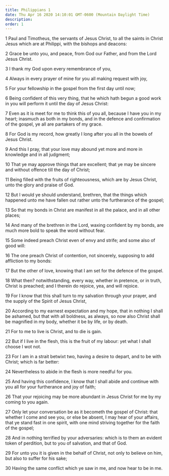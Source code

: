 ```yaml
---
title: Philippians 1
date: Thu Apr 16 2020 14:10:01 GMT-0600 (Mountain Daylight Time)
description: 
order: 1
---
```


<p>
  1 Paul and Timotheus, the servants of Jesus Christ, to all the saints in
  Christ Jesus which are at Philippi, with the bishops and deacons:
</p>
<p>
  2 Grace be unto you, and peace, from God our Father, and from the Lord Jesus
  Christ.
</p>
<p>3 I thank my God upon every remembrance of you,</p>
<p>4 Always in every prayer of mine for you all making request with joy,</p>
<p>5 For your fellowship in the gospel from the first day until now;</p>
<p>
  6 Being confident of this very thing, that he which hath begun a good work in
  you will perform it until the day of Jesus Christ:
</p>
<p>
  7 Even as it is meet for me to think this of you all, because I have you in my
  heart; inasmuch as both in my bonds, and in the defence and confirmation of
  the gospel, ye all are partakers of my grace.
</p>
<p>
  8 For God is my record, how greatly I long after you all in the bowels of
  Jesus Christ.
</p>
<p>
  9 And this I pray, that your love may abound yet more and more in knowledge
  and in all judgment;
</p>
<p>
  10 That ye may approve things that are excellent; that ye may be sincere and
  without offence till the day of Christ;
</p>
<p>
  11 Being filled with the fruits of righteousness, which are by Jesus Christ,
  unto the glory and praise of God.
</p>
<p>
  12 But I would ye should understand, brethren, that the things which happened
  unto me have fallen out rather unto the furtherance of the gospel;
</p>
<p>
  13 So that my bonds in Christ are manifest in all the palace, and in all other
  places;
</p>
<p>
  14 And many of the brethren in the Lord, waxing confident by my bonds, are
  much more bold to speak the word without fear.
</p>
<p>
  15 Some indeed preach Christ even of envy and strife; and some also of good
  will:
</p>
<p>
  16 The one preach Christ of contention, not sincerely, supposing to add
  affliction to my bonds:
</p>
<p>
  17 But the other of love, knowing that I am set for the defence of the gospel.
</p>
<p>
  18 What then? notwithstanding, every way, whether in pretence, or in truth,
  Christ is preached; and I therein do rejoice, yea, and will rejoice.
</p>
<p>
  19 For I know that this shall turn to my salvation through your prayer, and
  the supply of the Spirit of Jesus Christ,
</p>
<p>
  20 According to my earnest expectation and my hope, that in nothing I shall be
  ashamed, but that with all boldness, as always, so now also Christ shall be
  magnified in my body, whether it be by life, or by death.
</p>
<p>21 For to me to live is Christ, and to die is gain.</p>
<p>
  22 But if I live in the flesh, this is the fruit of my labour: yet what I
  shall choose I wot not.
</p>
<p>
  23 For I am in a strait betwixt two, having a desire to depart, and to be with
  Christ; which is far better:
</p>
<p>24 Nevertheless to abide in the flesh is more needful for you.</p>
<p>
  25 And having this confidence, I know that I shall abide and continue with you
  all for your furtherance and joy of faith;
</p>
<p>
  26 That your rejoicing may be more abundant in Jesus Christ for me by my
  coming to you again.
</p>
<p>
  27 Only let your conversation be as it becometh the gospel of Christ: that
  whether I come and see you, or else be absent, I may hear of your affairs,
  that ye stand fast in one spirit, with one mind striving together for the
  faith of the gospel;
</p>
<p>
  28 And in nothing terrified by your adversaries: which is to them an evident
  token of perdition, but to you of salvation, and that of God.
</p>
<p>
  29 For unto you it is given in the behalf of Christ, not only to believe on
  him, but also to suffer for his sake;
</p>
<p>30 Having the same conflict which ye saw in me, and now hear to be in me.</p>

